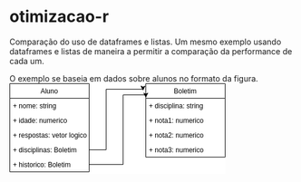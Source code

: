 # otimizacao-r
Comparação do uso de dataframes e listas.
Um mesmo exemplo usando dataframes e listas de maneira a permitir a comparação da performance de cada um.

O exemplo se baseia em dados sobre alunos no formato da figura.
![Aluno e notas](https://github.com/castroantonio/otimizacao-r/blob/master/alunos_notas.png?raw=true)
